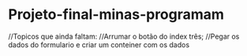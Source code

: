 # Projeto-final-minas-programam
//Topicos que ainda faltam:
//Arrumar o botão do index três;
//Pegar os dados do formulario e criar um conteiner com os dados

